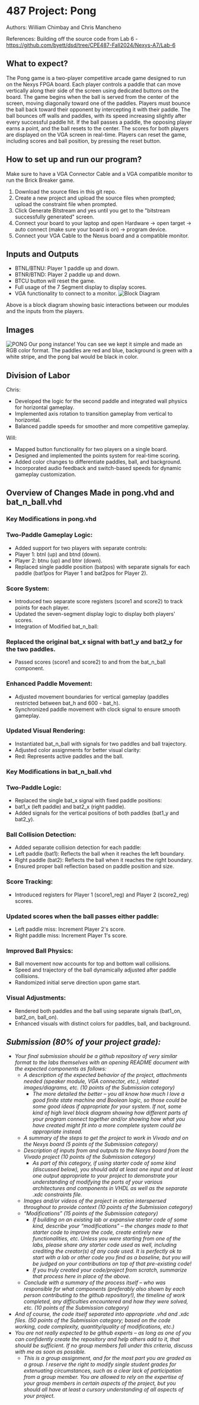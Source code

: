 # 487 Project: Pong
Authors: William Chimbay and Chris Mancheno

References: Building off the source code from Lab 6 - https://github.com/byett/dsd/tree/CPE487-Fall2024/Nexys-A7/Lab-6


## What to expect?
The Pong game is a two-player competitive arcade game designed to run on the Nexys FPGA board. Each player controls a paddle that can move vertically along their side of the screen using dedicated buttons on the board. The game begins when the ball is served from the center of the screen, moving diagonally toward one of the paddles. Players must bounce the ball back toward their opponent by intercepting it with their paddle. The ball bounces off walls and paddles, with its speed increasing slightly after every successful paddle hit. If the ball passes a paddle, the opposing player earns a point, and the ball resets to the center. The scores for both players are displayed on the VGA screen in real-time. Players can reset the game, including scores and ball position, by pressing the reset button.

## How to set up and run our program?
Make sure to have a VGA Connector Cable and a VGA compatible monitor to run the Brick Breaker game. 

1) Download the source files in this git repo.
2) Create a new project and upload the source files when prompted; upload the constraint file when prompted.
3) Click Generate Bitstream and yes until you get to the "bitstream successfully generated" screen.
4) Connect your board to your laptop and open Hardware -> open target -> auto connect (make sure your board is on) -> program device. 
5) Connect your VGA Cable to the Nexus board and a compatible monitor. 

## Inputs and Outputs
- BTNL/BTNU: Player 1 paddle up and down.
- BTNR/BTND: Player 2 paddle up and down.
- BTCU button will reset the game.
- Full usage of the 7 Segment display to display scores.
- VGA functionality to connect to a monitor.
![Block Diagram](https://github.com/cmanche/487Project/blob/main/pong.png)

Above is a block diagram showing basic interactions between our modules and the inputs from the players.

## Images
![PONG](https://github.com/cmanche/487Project/blob/main/20241216_164622403_iOS.jpg)
Our pong instance! You can see we kept it simple and made an RGB color format. The paddles are red and blue, background is green with a white stripe, and the pong bal would be black in color. 

## Division of Labor
Chris:
- Developed the logic for the second paddle and integrated wall physics for horizontal gameplay.
- Implemented axis rotation to transition gameplay from vertical to horizontal.
- Balanced paddle speeds for smoother and more competitive gameplay.

Will:
- Mapped button functionality for two players on a single board.
- Designed and implemented the points system for real-time scoring.
- Added color changes to differentiate paddles, ball, and background.
- Incorporated audio feedback and switch-based speeds for dynamic gameplay customization.

## Overview of Changes Made in pong.vhd and bat_n_ball.vhd
### Key Modifications in **pong.vhd**

### Two-Paddle Gameplay Logic:
- Added support for two players with separate controls:
- Player 1: btnl (up) and btnd (down).
- Player 2: btnu (up) and btnr (down).
- Replaced single paddle position (batpos) with separate signals for each paddle (bat1pos for Player 1 and bat2pos for Player 2).

### Score System:
- Introduced two separate score registers (score1 and score2) to track points for each player.
- Updated the seven-segment display logic to display both players' scores.
- Integration of Modified bat_n_ball:

### Replaced the original bat_x signal with bat1_y and bat2_y for the two paddles.
- Passed scores (score1 and score2) to and from the bat_n_ball component.
  
### Enhanced Paddle Movement:
- Adjusted movement boundaries for vertical gameplay (paddles restricted between bat_h and 600 - bat_h).
- Synchronized paddle movement with clock signal to ensure smooth gameplay.

### Updated Visual Rendering:
- Instantiated bat_n_ball with signals for two paddles and ball trajectory.
- Adjusted color assignments for better visual clarity:
- Red: Represents active paddles and the ball.

### Key Modifications in bat_n_ball.vhd
  
### Two-Paddle Logic:
- Replaced the single bat_x signal with fixed paddle positions:
- bat1_x (left paddle) and bat2_x (right paddle).
- Added signals for the vertical positions of both paddles (bat1_y and bat2_y).

### Ball Collision Detection:
- Added separate collision detection for each paddle:
- Left paddle (bat1): Reflects the ball when it reaches the left boundary.
- Right paddle (bat2): Reflects the ball when it reaches the right boundary.
- Ensured proper ball reflection based on paddle position and size.
  
### Score Tracking:
- Introduced registers for Player 1 (score1_reg) and Player 2 (score2_reg) scores.
  
### Updated scores when the ball passes either paddle:
- Left paddle miss: Increment Player 2's score.
- Right paddle miss: Increment Player 1's score.

### Improved Ball Physics:
- Ball movement now accounts for top and bottom wall collisions.
- Speed and trajectory of the ball dynamically adjusted after paddle collisions.
- Randomized initial serve direction upon game start.

### Visual Adjustments:
- Rendered both paddles and the ball using separate signals (bat1_on, bat2_on, ball_on).
- Enhanced visuals with distinct colors for paddles, ball, and background.


## _Submission (80% of your project grade):_
- _Your final submission should be a github repository of very similar format to the labs themselves with an opening README document with the expected components as follows:_
  - _A description of the expected behavior of the project, attachments needed (speaker module, VGA connector, etc.), related images/diagrams, etc. (10 points of the Submission category)_
    - _The more detailed the better – you all know how much I love a good finite state machine and Boolean logic, so those could be some good ideas if appropriate for your system. If          not, some kind of high level block diagram showing how different parts of your program connect together and/or showing how what you have created might fit into a more complete          system could be appropriate instead._
  - _A summary of the steps to get the project to work in Vivado and on the Nexys board (5 points of the Submission category)_
  - _Description of inputs from and outputs to the Nexys board from the Vivado project (10 points of the Submission category)_
    - _As part of this category, if using starter code of some kind (discussed below), you should add at least one input and at least one output appropriate to your project to           demonstrate your understanding of modifying the ports of your various architectures and components in VHDL as well as the separate .xdc constraints file._
  - _Images and/or videos of the project in action interspersed throughout to provide context (10 points of the Submission category)_
  - _“Modifications” (15 points of the Submission category)_
    - _If building on an existing lab or expansive starter code of some kind, describe your “modifications” – the changes made to that starter code to improve the code, create entirely new functionalities, etc. Unless you were starting from one of the labs, please share any starter code used as well, including crediting the creator(s) of any code used. It is perfectly ok to start with a lab or other code you find as a baseline, but you will be judged on your contributions on top of that pre-existing code!_
    - _If you truly created your code/project from scratch, summarize that process here in place of the above._
  - _Conclude with a summary of the process itself – who was responsible for what components (preferably also shown by each person contributing to the github repository!), the timeline of work completed, any difficulties encountered and how they were solved, etc. (10 points of the Submission category)_
- _And of course, the code itself separated into appropriate .vhd and .xdc files. (50 points of the Submission category; based on the code working, code complexity, quantity/quality of modifications, etc.)_
- _You are not really expected to be github experts – as long as one of you can confidently create the repository and help others add to it, that should be sufficient. If no group members fall under this criteria, discuss with me as soon as possible._
  - _This is a group assignment, and for the most part you are graded as a group. I reserve the right to modify single student grades for extenuating circumstances, such as a clear lack of participation from a group member. You are allowed to rely on the expertise of your group members in certain aspects of the project, but you should all have at least a cursory understanding of all aspects of your project._
